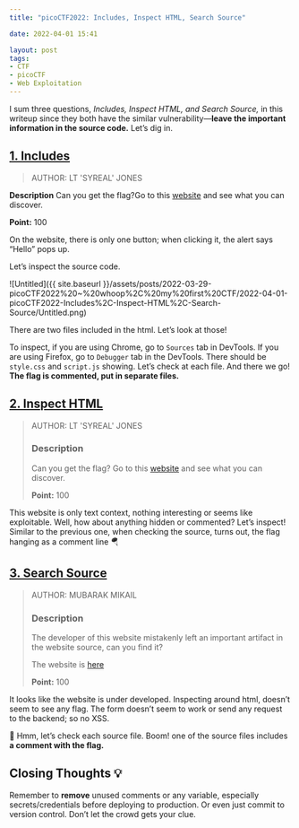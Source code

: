 ```yaml
---
title: "picoCTF2022: Includes, Inspect HTML, Search Source"

date: 2022-04-01 15:41

layout: post
tags: 
- CTF
- picoCTF
- Web Exploitation
---
```


I sum three questions, *Includes, Inspect HTML, and Search Source,* in this writeup since they both have the similar vulnerability—**leave the important information in the source code.** Let’s dig in.

## [1. Includes](https://play.picoctf.org/practice/challenge/274?category=1&originalEvent=70&page=1)

> AUTHOR: LT 'SYREAL' JONES

**Description**
Can you get the flag?Go to this [website](http://saturn.picoctf.net:61570/) and see what you can discover.

**Point:** 100
> 

On the website, there is only one button; when clicking it, the alert says “Hello” pops up.

Let’s inspect the source code.

![Untitled]({{ site.baseurl }}/assets/posts/2022-03-29-picoCTF2022%20~%20whoop%2C%20my%20first%20CTF/2022-04-01-picoCTF2022-Includes%2C-Inspect-HTML%2C-Search-Source/Untitled.png)

There are two files included in the html. Let’s look at those!

To inspect, if you are using Chrome, go to `Sources` tab in DevTools. If you are using Firefox, go to `Debugger` tab in the DevTools. There should be `style.css` and `script.js` showing. Let’s check at each file. And there we go! **The flag is commented, put in separate files.**

## [2. Inspect HTML](https://play.picoctf.org/practice/challenge/275?category=1&originalEvent=70&page=1)

> AUTHOR: LT 'SYREAL' JONES
> 
> 
> ### **Description**
> 
> Can you get the flag?
> Go to this [website](http://saturn.picoctf.net:49511/) and see what you can discover.
> 
> **Point:** 100
> 

This website is only text context, nothing interesting or seems like exploitable. Well, how about anything hidden or commented? Let’s inspect! Similar to the previous one, when checking the source, turns out, the flag hanging as a comment line 🪂

## [3. Search Source](https://play.picoctf.org/practice/challenge/295?category=1&originalEvent=70&page=1)

> AUTHOR: MUBARAK MIKAIL
> 
> 
> ### Description
> 
> The developer of this website mistakenly left an important artifact in the website source, can you find it?
> 
> The website is [here](http://saturn.picoctf.net:58519/)
> 
> **Point:** 100
> 

It looks like the website is under developed. Inspecting around html, doesn’t seem to see any flag. The form doesn’t seem to work or send any request to the backend; so no XSS. 

🤔 Hmm, let’s check each source file. Boom! one of the source files includes **a comment with the flag.**

## Closing Thoughts 💡

Remember to **remove** unused comments or any variable, especially secrets/credentials before deploying to production. Or even just commit to version control. Don’t let the crowd gets your clue.